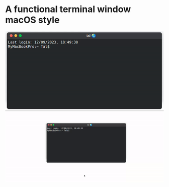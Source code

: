 # A functional terminal window macOS style

![Screenshot](screenshot_2.gif)
![Screenshot](screenshot.gif)
